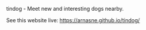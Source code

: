 tindog - Meet new and interesting dogs nearby.

See this website live: https://arnasne.github.io/tindog/

